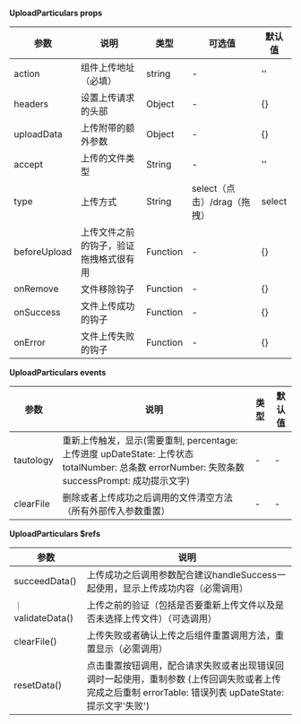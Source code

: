**UploadParticulars props**

| 参数                | 说明                               | 类型                    | 可选值        | 默认值                   |
|-------------------|----------------------------------|-----------------------|------------|-----------------------|
| action             | 组件上传地址（必填）  | string | -          | ''                  |
| headers              | 设置上传请求的头部 | Object                | -          | {}                |
| uploadData       | 上传附带的额外参数 | Object                 | -          | {}                    |
| accept     | 上传的文件类型       | String               | - | ''                 |
| type | 上传方式  | String         | select（点击）/drag（拖拽）       | select                     |
| beforeUpload         | 上传文件之前的钩子，验证拖拽格式很有用                        | Function                | -          | {} |
| onRemove         | 文件移除钩子      | Function         | -          | {}                  |
| onSuccess         | 文件上传成功的钩子                         | Function                | -         | {}                   |
| onError         | 文件上传失败的钩子                        | Function                | -          | {}                  | upDateState         | 上传文件状态文字提示                        | String                | -          | ''                  | errorNumber         | 失败总条数               | Number                | -          |    0               | successPrompt         | 成功提示文字                        | String                | -          | ''                  | columnsHeader         | 错误显示列表头部（必穿）                       | Array                | -          | []                  | errorTable         | 显示错误信息列表                        | Array                | -          | []                  |

**UploadParticulars events**

| 参数         | 说明        | 类型        | 默认值       |
| ------------ |-----------| ----------- |-----------|
| tautology | 重新上传触发，显示(需要重制, percentage: 上传进度 upDateState: 上传状态 totalNumber: 总条数 errorNumber: 失败条数 successPrompt: 成功提示文字) | - | - | 
| clearFile |    删除或者上传成功之后调用的文件清空方法（所有外部传入参数重置）   | - | - |


**UploadParticulars $refs**

| 参数         | 说明   |
|----------- |-----------|
| succeedData() | 上传成功之后调用参数配合建议handleSuccess一起使用，显示上传成功内容（必需调用）| 
｜validateData() | 上传之前的验证（包括是否要重新上传文件以及是否未选择上传文件）（可选调用）|
|clearFile()| 上传失败或者确认上传之后组件重置调用方法，重置显示（必需调用）|
|resetData()| 点击重置按钮调用，配合请求失败或者出现错误回调时一起使用，重制参数 (上传回调失败或者上传完成之后重制 errorTable: 错误列表 upDateState: 提示文字'失败')|